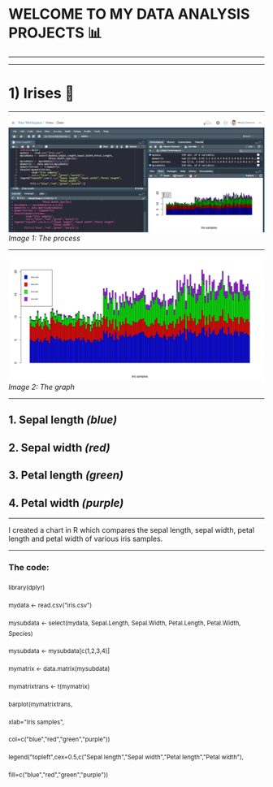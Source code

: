 WELCOME TO MY DATA ANALYSIS PROJECTS 📊
============================

----------------------------

----------------------------

# 1) Irises 🌸

--------------

![Image 1](https://github.com/cerovina/Irises-Graph/blob/main/IrisScreenshot.png?raw=true)
_Image 1: The process_

------------------------------------------------------------------------------------------

![Image2](https://github.com/cerovina/Irises-Graph/blob/main/IrisesGraph.png?raw=true)
_Image 2: The graph_

--------------------------------------------------------------------------------------

## 1. Sepal length _(blue)_
## 2. Sepal width _(red)_
## 3. Petal length _(green)_
## 4. Petal width _(purple)_

-------------------------------------------------------------------------------------------------------------------------

I created a chart in R which compares the sepal length, sepal width, petal length and petal width of various iris samples.

--------------------------------------------------------------------------------------------------------------------------

### The code:

<sub>library(dplyr)</sub>

<sub>mydata <- read.csv("iris.csv")</sub>
          
<sub>mysubdata <- select(mydata, Sepal.Length, Sepal.Width, Petal.Length, Petal.Width, Species)</sub>
        
<sub>mysubdata <- mysubdata[c(1,2,3,4)]</sub>
             
<sub>mymatrix <- data.matrix(mysubdata)</sub>
        
<sub>mymatrixtrans <- t(mymatrix)</sub>
                 
<sub>barplot(mymatrixtrans,</sub>
                 
<sub>xlab="Iris samples",</sub>
                 
<sub>col=c("blue","red","green","purple"))</sub>
                 
<sub>legend("topleft",cex=0.5,c("Sepal length","Sepal width","Petal length","Petal width"),</sub>
                 
<sub>fill=c("blue","red","green","purple"))</sub>
